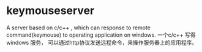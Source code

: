 # keymouseserver
A server based on c/c++ , which can response to remote command(keymouse) to operating application on windows. 一个c/c++ 写得windows 服务，
可以通过http协议发送远程命令，来操作服务器上的应用程序。

